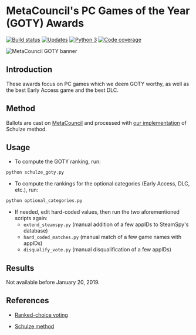 # MetaCouncil's PC Games of the Year (GOTY) Awards

 [![Build status][build image]][build] [![Updates][dependency image]][pyup] [![Python 3][python3 image]][pyup] [![Code coverage][codecov image]][codecov]

![MetaCouncil GOTY banner](https://raw.githubusercontent.com/wiki/woctezuma/metacouncil-goty/metacouncil-goty-banner.png)

## Introduction

These awards focus on PC games which we deem GOTY worthy, as well as the best Early Access game and the best DLC.

## Method

Ballots are cast on [MetaCouncil](https://metacouncil.com/threads/metacouncils-pc-games-of-the-year-awards-2018.473/) and processed with [our implementation](https://github.com/woctezuma/steam-era-goty) of Schulze method.

## Usage ##

- To compute the GOTY ranking, run:

```bash
python schulze_goty.py
```

- To compute the rankings for the optional categories (Early Access, DLC, etc.), run:

```bash
python optional_categories.py
```

- If needed, edit hard-coded values, then run the two aforementioned scripts again:
    * `extend_steamspy.py` (manual addition of a few appIDs to SteamSpy's database)
    * `hard_coded_matches.py` (manual match of a few game names with appIDs)
    * `disqualify_vote.py` (manual disqualification of a few appIDs)

## Results

Not available before January 20, 2019.

## References

* [Ranked-choice voting](https://en.wikipedia.org/wiki/Ranked_voting)
* [Schulze method](https://en.wikipedia.org/wiki/Schulze_method)

  [build]: https://travis-ci.org/woctezuma/metacouncil-goty
  [build image]: https://travis-ci.org/woctezuma/metacouncil-goty.svg?branch=master

  [pyup]: https://pyup.io/repos/github/woctezuma/metacouncil-goty/
  [dependency image]: https://pyup.io/repos/github/woctezuma/metacouncil-goty/shield.svg
  [python3 image]: https://pyup.io/repos/github/woctezuma/metacouncil-goty/python-3-shield.svg

  [codecov]: https://codecov.io/gh/woctezuma/metacouncil-goty
  [codecov image]: https://codecov.io/gh/woctezuma/metacouncil-goty/branch/master/graph/badge.svg
